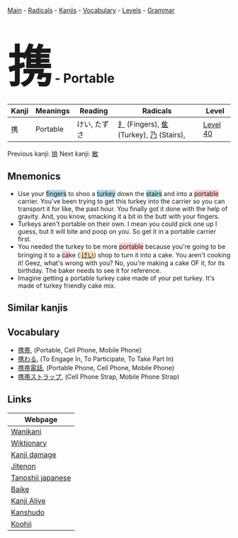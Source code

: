 <style> bigfont {font-size: 100px}</style>
[Main](../README.md) -
[Radicals](../radicals.md) -
[Kanjis](../kanjis.md) -
[Vocabulary](../vocabulary.md) -
[Levels](../levels.md) -
[Grammar](../grammar.md)
# <bigfont> 携</bigfont> - Portable 

| Kanji | Meanings | Reading | Radicals | Level |
| --- | --- | --- | --- | --- |
| 携 | Portable | けい, たずさ | [扌](../radicals/扌.md) (Fingers), [隹](../radicals/隹.md) (Turkey), [乃](../radicals/乃.md) (Stairs),  | [Level 40](../levels/wk_level40.md) |

Previous kanji: [排](排.md) Next kanji: [敏](敏.md) 

## Mnemonics
 * Use your <span style="background-color:#ADD8E6"> fingers</span> to shoo a <span style="background-color:#ADD8E6"> turkey</span> down the <span style="background-color:#ADD8E6"> stairs</span> and into a <span style="background-color:#ffcccb"> portable</span> carrier. You've been trying to get this turkey into the carrier so you can transport it for like, the past hour. You finally got it done with the help of gravity. And, you know, smacking it a bit in the butt with your fingers.
* Turkeys aren't portable on their own. I mean you could pick one up I guess, but it will bite and poop on you. So get it in a portable carrier first.
* You needed the turkey to be more <span style="background-color:#ffcccb"> portable</span> because you're going to be bringing it to a <span style="background-color:#ffcccb"> ca</span>ke (<span style="background-color:#fed8b1"> [けい](https://jisho.org/search/けい)</span>) shop to turn it into a cake. You aren't cooking it! Geez, what's wrong with you? No, you're making a cake OF it, for its birthday. The baker needs to see it for reference.
* Imagine getting a portable turkey cake made of your pet turkey. It's made of turkey friendly cake mix.


## Similar kanjis
 


## Vocabulary
 * [携帯](../vocabulary/携.md), (Portable, Cell Phone, Mobile Phone)
* [携わる](../vocabulary/携.md), (To Engage In, To Participate, To Take Part In)
* [携帯電話](../vocabulary/携.md), (Portable Phone, Cell Phone, Mobile Phone)
* [携帯ストラップ](../vocabulary/携.md), (Cell Phone Strap, Mobile Phone Strap)



## Links 

| Webpage |
| --- |
| [Wanikani          ](https://www.wanikani.com/kanji/携) |
| [Wiktionary        ](https://en.wiktionary.org/wiki/携) |
| [Kanji damage      ](http://www.kanjidamage.com/kanji/search?utf8=✓&q=携) |
| [Jitenon           ](https://jitenon.com/kanji/携) |
| [Tanoshii japanese ](https://www.tanoshiijapanese.com/dictionary/kanji.cfm?k=携) |
| [Baike             ](https://baike.baidu.com/item/携) |
| [Kanji Alive       ](https://app.kanjialive.com/携) |
| [Kanshudo          ](https://www.kanshudo.com/searchmn?q=携) |
| [Koohii            ](https://kanji.koohii.com/study/kanji/携) |
